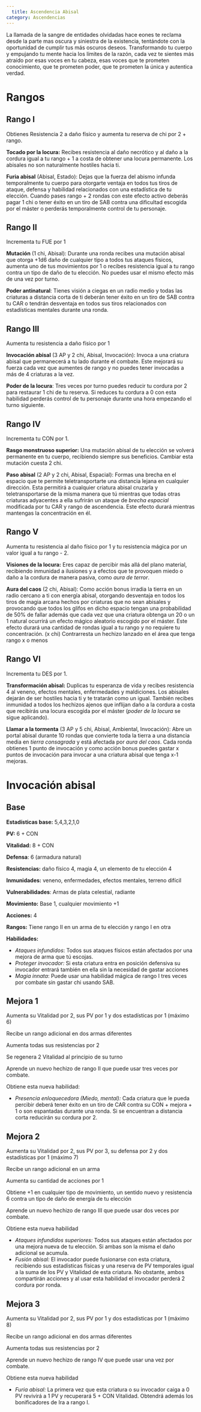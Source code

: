 ```yaml
---
  title: Ascendencia Abisal
category: Ascendencias
---
```


La llamada de la sangre de entidades olvidadas hace eones te reclama desde la parte mas oscura y siniestra de la existencia, tentándote con la oportunidad de cumplir tus más oscuros deseos. Transformando tu cuerpo y empujando tu mente hacia los límites de la razón, cada vez te sientes más atraído por esas voces en tu cabeza, esas voces que te prometen conocimiento, que te prometen poder, que te prometen la única y autentica verdad. 

# Rangos

## Rango I

Obtienes Resistencia 2 a daño físico y aumenta tu reserva de chi por 2 + rango.

**Tocado por la locura:** Recibes resistencia al daño necrótico y al daño a la cordura igual a tu rango + 1 a costa de obtener una locura permanente. Los abisales no son naturalmente hostiles hacia ti.

**Furia abisal** (Abisal, Estado): Dejas que la fuerza del abismo infunda temporalmente tu cuerpo para otorgarte ventaja en todos tus tiros de ataque, defensa y habilidad relacionados con una estadística de tu elección. Cuando pases rango + 2 rondas con este efecto activo deberás pagar 1 chi o tener éxito en un tiro de SAB contra una dificultad escogida por el máster o perderás temporalmente control de tu personaje.

## Rango II

Incrementa tu FUE por 1

**Mutación** (1 chi, Abisal): Durante una ronda recibes una mutación abisal que otorga +1d6 daño de cualquier tipo a todos tus ataques físicos, aumenta uno de tus movimientos por 1 o recibes resistencia igual a tu rango contra un tipo de daño de tu elección. No puedes usar el mismo efecto más de una vez por turno.

**Poder antinatural**: Tienes visión a ciegas en un radio medio y todas las criaturas a distancia corta de ti deberán tener éxito en un tiro de SAB contra tu CAR o tendrán desventaja en todos sus tiros relacionados con estadísticas mentales durante una ronda. 

## Rango III

Aumenta tu resistencia a daño físico por 1

**Invocación abisal** (3 AP y 2 chi, Abisal, Invocación): Invoca a una criatura abisal que permanecerá a tu lado durante el combate. Este mejorará su fuerza cada vez que aumentes de rango y no puedes tener invocadas a más de 4 criaturas a la vez.

**Poder de la locura**: Tres veces por turno puedes reducir tu cordura por 2 para restaurar 1 chi de tu reserva. Si reduces tu cordura a 0 con esta habilidad perderás control de tu personaje durante una hora empezando el turno siguiente. 

## Rango IV

Incrementa tu CON por 1.

**Rasgo monstruoso superior:** Una mutación abisal de tu elección se volverá permanente en tu cuerpo, recibiendo siempre sus beneficios. Cambiar esta mutación cuesta 2 chi.

**Paso abisal** (2 AP y 2 chi, Abisal, Espacial): Formas una brecha en el espacio que te permite teletransportarte una distancia lejana en cualquier dirección. Esta permitirá a cualquier criatura abisal cruzarla y teletransportarse de la misma manera que tú mientras que todas otras criaturas adyacentes a ella sufrirán un ataque de *brecha espacial* modificada por tu CAR y rango de ascendencia. Este efecto durará mientras mantengas la concentración en él. 

## Rango V

Aumenta tu resistencia al daño físico por 1 y tu resistencia mágica por un valor igual a tu rango - 2.

**Visiones de la locura:** Eres capaz de percibir más allá del plano material, recibiendo inmunidad a ilusiones y a efectos que te provoquen miedo o daño a la cordura de manera pasiva, como *aura de terror*. 

**Aura del caos** (2 chi, Abisal): Como acción bonus irradia la tierra en un radio cercano a ti con energía abisal, otorgando desventaja en todos los tiros de magia arcana hechos por criaturas que no sean abisales y provocando que todos los glifos en dicho espacio tengan una probabilidad de 50% de fallar además que cada vez que una criatura obtenga un 20 o un 1 natural ocurrirá un efecto mágico aleatorio escogido por el máster.  Este efecto durará una cantidad de rondas igual a tu rango y no requiere tu concentración. (x chi) Contrarresta un hechizo lanzado en el área que tenga rango x o menos

## Rango VI

Incrementa tu DES por 1. 

**Transformación abisal:** Duplicas tu esperanza de vida y recibes resistencia 4 al veneno, efectos mentales, enfermedades y maldiciones. Los abisales dejarán de ser hostiles hacia ti y te tratarán como un igual. También recibes inmunidad a todos los hechizos ajenos que inflijan daño a la cordura a costa que recibirás una locura escogida por el máster (*poder de la locura* se sigue aplicando).

**Llamar a la tormenta** (3 AP y 5 chi, Abisal, Ambiental, Invocación): Abre un portal abisal durante 10 rondas que convierte toda la tierra a una distancia media en *tierra consagrada* y está afectada por *aura del caos*. Cada ronda obtienes 1 punto de invocación y como acción bonus puedes gastar x puntos de invocación para invocar a una criatura abisal que tenga x-1 mejoras.

# Invocación abisal

## Base

**Estadísticas base:** 5,4,3,2,1,0

**PV:** 6 + CON

**Vitalidad:** 8 + CON

**Defensa**: 6 (armadura natural)

**Resistencias:** daño físico 4, magia 4, un elemento de tu elección 4

**Inmunidades:** veneno, enfermedades, efectos mentales, terreno difícil

**Vulnerabilidades**: Armas de plata celestial, radiante

**Movimiento:** Base 1, cualquier movimiento +1

**Acciones:** 4

**Rangos:** Tiene rango II en un arma de tu elección y rango I en otra

**Habilidades:**

- *Ataques infundidos*: Todos sus ataques físicos están afectados por una mejora de arma que tú escojas.
- *Proteger invocador:* Si esta criatura entra en posición defensiva su invocador entrará también en ella sin la necesidad de gastar acciones
- *Magia innata*: Puede usar una habilidad mágica de rango I tres veces por combate sin gastar chi usando SAB.

## Mejora 1

Aumenta su Vitalidad por 2, sus PV por 1 y dos estadísticas por 1 (máximo 6)

Recibe un rango adicional en dos armas diferentes

Aumenta todas sus resistencias por 2

Se regenera 2 Vitalidad al principio de su turno

Aprende un nuevo hechizo de rango II que puede usar tres veces por combate.

Obtiene esta nueva habilidad:

- *Presencia enloquecedora (Miedo, mental):* Cada criatura que le pueda percibir deberá tener éxito en un tiro de CAR contra su CON + mejora + 1 o son espantadas durante una ronda. Si se encuentran a distancia corta reducirán su cordura por 2.

## Mejora 2

Aumenta su Vitalidad por 2, sus PV por 3, su defensa por 2 y dos estadísticas por 1 (máximo 7)

Recibe un rango adicional en un arma

Aumenta su cantidad de acciones por 1

Obtiene +1 en cualquier tipo de movimiento, un sentido nuevo y resistencia 6 contra un tipo de daño de energía de tu elección

Aprende un nuevo hechizo de rango III que puede usar dos veces por combate.

Obtiene esta nueva habilidad

- *Ataques infundidos superiores:* Todos sus ataques están afectados por una mejora nueva de tu elección. Si ambas son la misma el daño adicional se acumula. 
- *Fusión abisal:* El invocador puede fusionarse con esta criatura, recibiendo sus estadísticas físicas y una reserva de PV temporales igual a la suma de los PV y Vitalidad de esta criatura. No obstante, ambos compartirán acciones y al usar esta habilidad el invocador perderá 2 cordura por ronda.

## Mejora 3

Aumenta su Vitalidad por 2, sus PV por 1 y dos estadísticas por 1 (máximo 8)

Recibe un rango adicional en dos armas diferentes

Aumenta todas sus resistencias por 2

Aprende un nuevo hechizo de rango IV que puede usar una vez por combate.

Obtiene esta nueva habilidad

- *Furia abisal:* La primera vez que esta criatura o su invocador caiga a 0 PV revivirá a 1 PV y recuperará 5 + CON Vitalidad. Obtendrá además los bonificadores de Ira a rango I.
